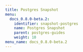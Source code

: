 ```yaml
---
title: Postgres Snapshot
menu:
  docs_0.8.0-beta.2:
    identifier: snapshot-postgres
    name: Postgres Snapshot
    parent: postgres-guides
    weight: 10
menu_name: docs_0.8.0-beta.2
---
```


